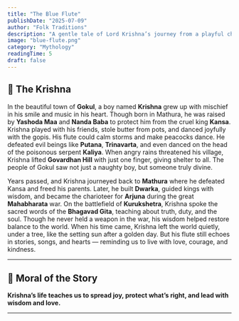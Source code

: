 ```yaml
---
title: "The Blue Flute"
publishDate: "2025-07-09"
author: "Folk Traditions"
description: "A gentle tale of Lord Krishna’s journey from a playful child in Gokul to the wise charioteer of Kurukshetra."
image: "blue-flute.png"
category: "Mythology"
readingTime: 5
draft: false
---
```


## 🦚 The Krishna

In the beautiful town of **Gokul**, a boy named **Krishna** grew up with mischief in his smile and music in his heart. Though born in Mathura, he was raised by **Yashoda Maa** and **Nanda Baba** to protect him from the cruel king **Kansa**.
Krishna played with his friends, stole butter from pots, and danced joyfully with the gopis. His flute could calm storms and make peacocks dance. 
He defeated evil beings like **Putana**, **Trinavarta**, and even danced on the head of the poisonous serpent **Kaliya**. 
When angry rains threatened his village, Krishna lifted **Govardhan Hill** with just one finger, giving shelter to all. The people of Gokul saw not just a naughty boy, but someone truly divine.

Years passed, and Krishna journeyed back to **Mathura** where he defeated Kansa and freed his parents. Later, he built **Dwarka**, guided kings with wisdom, and became the charioteer for **Arjuna** during the great **Mahabharata** war. 
On the battlefield of **Kurukshetra**, Krishna spoke the sacred words of the **Bhagavad Gita**, teaching about truth, duty, and the soul. Though he never held a weapon in the war, his wisdom helped restore balance to the world. 
When his time came, Krishna left the world quietly, under a tree, like the setting sun after a golden day. But his flute still echoes in stories, songs, and hearts — reminding us to live with love, courage, and kindness.

---

## 🌼 Moral of the Story

**Krishna’s life teaches us to spread joy, protect what’s right, and lead with wisdom and love.**

---
